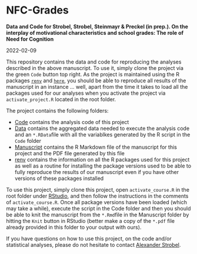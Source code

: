 # NFC-Grades

**Data and Code for Strobel, Strobel, Steinmayr & Preckel (in prep.). On the interplay of motivational characteristics and school grades: The role of Need for Cognition**

2022-02-09

This repository contains the data and code for reproducing the analyses described in the above manuscript. To use it, simply clone the project via the green `Code` button top right. As the project is maintained using the R packages [`renv`](https://rstudio.github.io/renv/articles/renv.html) and [`here`](https://here.r-lib.org), you should be able to reproduce all results of the manuscript in an instance ... well, apart from the time it takes to load all the packages used for our analyses when you activate the project via `activate_project.R` located in the root folder.

The project contains the following folders:

- [Code](Code) contains the analysis code of this project
- [Data](Data) contains the aggregated data needed to execute the analysis code and an `*.RData`file with all the variablkes generated by the R script in the `Code` folder
- [Manuscript](Manuscript) contains the R Markdown file of the manuscript for this project and the PDF file generated by this file
- [renv](renv) contains the information on all the R packages used for this project as well as a routine for installing the package versions used to be able to fully reproduce the results of our manuscript even if you have other versions of these packages installed   

To use this project, simply clone this project, open `activate_course.R` in the root folder under [RStudio](https://www.rstudio.com/products/rstudio/), and then follow the instructions in the comments of `activate_course.R`. Once all package versions have been loaded (which may take a while), execute the script in the Code folder and then you should be able to knit the manuscript from the `*.Rmd`file in the Manuscript folder by hitting the `Knit` button in RStudio (better make a copy of the `*.pdf` file already provided in this folder to your output with ours).

If you have questions on how to use this project, on the code and/or statistical analyses, please do not hesitate to contact [Alexander Strobel](mailto:alsexander.strobel@tu-dresden.de).

